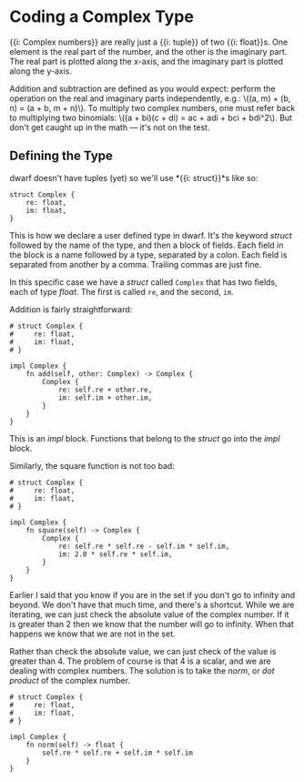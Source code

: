 # Coding a Complex Type

{{i: Complex numbers}} are really just a {{i: tuple}} of two {{i: float}}s.
One element is the real part of the number, and the other is the imaginary part.
The real part is plotted along the x-axis, and the imaginary part is plotted along the y-axis.

Addition and subtraction are defined as you would expect: perform the operation on the real and imaginary parts independently, e.g.: \\((a, m) + (b, n) = (a + b, m + n)\\).
To multiply two complex numbers, one must refer back to multiplying two binomials: \\((a + bi)(c + di) = ac + adi + bci + bdi^2\\).
But don't get caught up in the math — it's not on the test.

## Defining the Type

dwarf doesn't have tuples (yet) so we'll use *{{i: struct}}*s like so:

```dwarf
struct Complex {
    re: float,
    im: float,
}
```

This is how we declare a user defined type in dwarf.
It's the keyword *struct* followed by the name of the type, and then a block of fields.
Each field in the block is a name followed by a type, separated by a colon.
Each field is separated from another by a comma.
Trailing commas are just fine.

In this specific case we have a *struct* called `Complex` that has two fields, each of type *float*.
The first is called `re`, and the second, `im`.

Addition is fairly straightforward:

```dwarf
# struct Complex {
#     re: float,
#     im: float,
# }

impl Complex {
    fn add(self, other: Complex) -> Complex {
        Complex {
            re: self.re + other.re,
            im: self.im + other.im,
        }
    }
}
```

This is an *impl* block.
Functions that belong to the *struct* go into the *impl* block.


Similarly, the square function is not too bad:

```dwarf
# struct Complex {
#     re: float,
#     im: float,
# }

impl Complex {
    fn square(self) -> Complex {
        Complex {
            re: self.re * self.re - self.im * self.im,
            im: 2.0 * self.re * self.im,
        }
    }
}
```

Earlier I said that you know if you are in the set if you don't go to infinity and beyond.
We don't have that much time, and there's a shortcut.
While we are iterating, we can just check the absolute value of the complex number.
If it is greater than 2 then we know that the number will go to infinity.
When that happens we know that we are not in the set.

Rather than check the absolute value, we can just check of the value is greater than 4.
The problem of course is that 4 is a scalar, and we are dealing with complex numbers.
The solution is to take the *norm*, or *dot product* of the complex number.

```dwarf
# struct Complex {
#     re: float,
#     im: float,
# }

impl Complex {
    fn norm(self) -> float {
        self.re * self.re + self.im * self.im
    }
}
```
